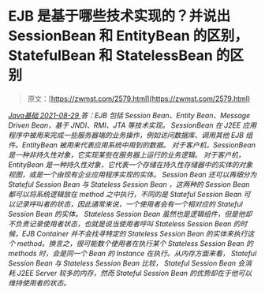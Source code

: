 <!--yml
category: 未分类
date: 0001-01-01 00:00:00
--->

# EJB 是基于哪些技术实现的？并说出 SessionBean 和 EntityBean 的区别，StatefulBean 和 StatelessBean 的区别

> 原文：[https://zwmst.com/2579.html](https://zwmst.com/2579.html)

   [ *Java基础* ](https://zwmst.com/java%e5%9f%ba%e7%a1%80)*[ <time datetime="2021-08-29T11:17:07+08:00"> 2021-08-29 </time> ](https://zwmst.com/2579.html)  答：EJB 包括 Session Bean、Entity Bean、Message Driven Bean，基于 JNDI、RMI、JTA 等技术实现。
SessionBean 在 J2EE 应用程序中被用来完成一些服务器端的业务操作，例如访问数据库、调用其他 EJB 组件。EntityBean 被用来代表应用系统中用到的数据。
对于客户机，SessionBean 是一种非持久性对象，它实现某些在服务器上运行的业务逻辑。
对于客户机，EntityBean 是一种持久性对象，它代表一个存储在持久性存储器中的实体的对象视图，或是一个由现有企业应用程序实现的实体。
Session Bean 还可以再细分为 Stateful Session Bean 与 Stateless Session Bean ，这两种的 Session Bean 都可以将系统逻辑放在 method 之中执行，不同的是 Stateful Session Bean 可以记录呼叫者的状态，因此通常来说，一个使用者会有一个相对应的 Stateful Session Bean 的实体。
Stateless Session Bean 虽然也是逻辑组件，但是他却不负责记录使用者状态，也就是说当使用者呼叫 Stateless Session Bean 的时候，EJB Container 并不会找寻特定的 Stateless Session Bean 的实体来执行这个 method。换言之，很可能数个使用者在执行某个 Stateless Session Bean 的 methods 时，会是同一个 Bean 的 Instance 在执行。从内存方面来看， Stateful Session Bean 与 Stateless Session Bean 比较， Stateful Session Bean 会消耗 J2EE Server 较多的内存，然而 Stateful Session Bean 的优势却在于他可以维持使用者的状态。*